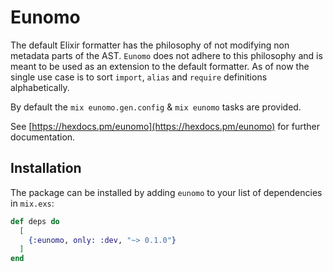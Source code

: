 # Eunomo

The default Elixir formatter has the philosophy of not modifying non metadata parts of the AST.
`Eunomo` does not adhere to this philosophy and is meant to be used as an extension to the default
formatter. As of now the single use case is to sort `import`, `alias` and `require` definitions
alphabetically.

By default the `mix eunomo.gen.config` & `mix eunomo` tasks are provided.

See [https://hexdocs.pm/eunomo](https://hexdocs.pm/eunomo) for further documentation.

## Installation

The package can be installed by adding `eunomo` to your list of dependencies in `mix.exs`:

```elixir
def deps do
  [
    {:eunomo, only: :dev, "~> 0.1.0"}
  ]
end
```
